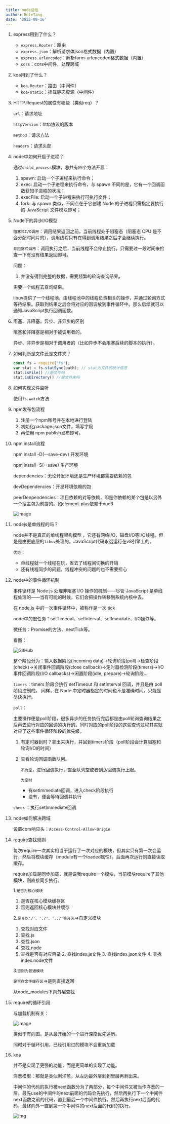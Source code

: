 ```yaml
---
title: node总结
author: RoleTang
date: '2022-08-16'
---
```




1. express用到了什么？

   - `express.Router`：路由
   - `express.json`：解析请求体json格式数据（内置）
   - `express.urlencoded`：解析form-urlencoded格式数据（内置）
   - `cors`：cors中间件，处理跨域

2. koa用到了什么？

   - `koa.Router`：路由（中间件）
   - `koa-static`：挂载静态资源（中间件）

3. HTTP.Request的属性有哪些（类似req）？

   `url`：请求地址

   `httpVersion`：http协议的版本

   `method`：请求方法

   `headers`：请求头部

4. node中如何开启子进程？

   通过`child_process`模块，总共有四个方法开启：

   1. spawn: 启动一个子进程来执行命令；
   2. exec:  启动一个子进程来执行命令，与 spawn 不同的是，它有一个回调函数获知子进程的状况；
   3. execFile: 启动一个子进程来执行可执行文件；
   4. fork: 与 spawn 类似，不同点在于它创建 Node 的子进程只需指定要执行的 JavaScript 文件模块即可；

5. Node下的异步I/O模型

   `阻塞式I/O调用`：调用结果返回之前，当前线程处于阻塞态（阻塞态 CPU 是不会分配时间片的），调用线程只有在得到调用结果之后才会继续执行。

   `非阻塞式调用`：调用执行之后，当前线程不会停止执行，只需要过一段时间来检查一下有没有结果返回即可。

   问题：

   1. 并没有得到完整的数据，需要频繁的轮询查询结果。

   需要一个线程去查询结果。

   libuv提供了一个线程池，由线程池中的线程负责相关的操作，并通过轮询方式等待结果。获取到结果之后会将对应的回调放到事件循环中。那么后续就可以通知JavaScript执行回调函数。

6. 阻塞、非阻塞，异步、非异步的区别

   阻塞和非阻塞是相对于被调用者的。

   异步、非异步是相对于调用者的（比如异步不会阻塞后续的脚本的执行）。

7. 如何判断是文件还是文件夹？

   ```js
   const fs = require('fs');
   var stat = fs.statSync(path); // stat为文件的统计信息
   stat.isFile() //是文件吗
   stat.isDirectory() //是文件夹吗
   ```

8. 如何实现文件监听

   使用`fs.watch`方法

9. npm发布包流程

   1. 注册一个npm账号并在本地进行登陆
   2. 初始化package.json文件，填写字段
   3. 再使用 npm publish发布即可。



10. npm install流程

    npm install -D(--save-dev) 开发环境

    npm  install -S(--save) 生产环境

    dependencies：无论开发环境还是生产环境都需要依赖的包

    devDependencies：开发环境依赖的包

    peerDenpendencies：项目依赖的对等依赖，即是你依赖的某个包是以另外一个宿主包为前提的。如element-plus依赖于vue3

    ![image](/node/install流程.png)

11. nodejs是单线程的吗？

    node并不是真正的单线程架构模型   ，它还有网络I/O、磁盘I/O等I/O线程。但是是由更底层的`libuv`处理的。JavaScript代码永远运行在v8引擎上的。

    `优势`：

    - 单线程就一个线程在玩，省去了线程间切换的开销
    - 还有线程同步的问题，线程冲突的问题的也不需要担心

12. node中的事件循环机制

    事件循环是 Node.js 处理非阻塞 I/O 操作的机制——尽管 JavaScript 是单线程处理的——当有可能的时候，它们会把操作转移到系统内核中去。

    在 node.js 中的一次事件循环中，被称作是一次 tick

    node中的宏任务：setTimeout、setInterval、setImmdiate、I/O操作等。

    微任务：Promise的方法、nextTick等。

    看图：

    ![GitHub](https://p1-jj.byteimg.com/tos-cn-i-t2oaga2asx/gold-user-assets/2020/3/2/1709951e658af197~tplv-t2oaga2asx-zoom-in-crop-mark:1304:0:0:0.awebp)

    整个阶段分为：输入数据阶段(incoming data)->轮询阶段(poll)->检查阶段(check)->关闭事件回调阶段(close callback)->定时器检测阶段(timers)->I/O事件回调阶段(I/O callbacks)->闲置阶段(idle, prepare)->轮询阶段...



    `timers`：timers 阶段会执行 setTimeout 和 setInterval 回调，并且是由 poll 阶段控制的。 同样，在 Node 中定时器指定的时间也不是准确时间，只能是尽快执行。

    `poll`：

    主要操作便是poll阶段，很多异步的任务执行完后都是由poll轮询查询结果之后再去进行对应的回调的执行的。同时对应的poll阶段的这些查询过程其实就对应了这些事件循环阶段的优先级。

    1. 有定时器到时？拿出来执行，并回到timers阶段（poll阶段会计算阻塞和轮询I/O的时间）

    2. 查看轮询回调函数队列。

       `不为空`，进行回调执行，直至队列空或者到达回调执行上限。

       `为空时`

       - 有setImmediate回调，进入check阶段执行
       - 没有，便会等待回调并执行

    `check` ：执行setImmediate回调

13. node如何解决跨域

    设置cors响应头：`Access-Control-Allow-Origin`

14. require查找规则

    每次require一次其实相当于运行了一次对应的模块，但其实只有第一次会运行，然后将模块缓存（module有一个loaded属性）。后面再次运行则直接读取缓存。

    require加载是同步加载，就是说我require一个模块，当前模块require了其他模块，则直接同步执行。

    1.`是否为核心模块`

    1. 是否在核心模块缓存区
    2. 否则返回核心模块并缓存

    2.`是否以'/'、'./'、'../'等开头`=>自定义模块

    1. 查找对应文件
    2. 查找.js
    3. 查找.json
    4. 查找.node
    5. 查找是否有对应目录
       2. 查找index.js文件
       3. 查找index.json文件
       4. 查找index.node文件

    3.`否则为普通模块`

    `是否在文件缓存区`=>是则直接返回

    从node_modules下向外层查找

15. require的循环引用

    与加载机制有关：

    ![image](/node/require加载.png)

    类似于有向图，是从最开始的一个进行深度优先遍历。

    同时对于循环引用，已经引用过的模块不会重新加载

16. koa

    并不是实现了更强的功能，而是更简单的实现了功能。

    洋葱模型：那就是类似剥洋葱。从左边最外层剥到里层再剥出来。

    中间件的代码的执行被next函数分为了两部分，每个中间件又被当作洋葱的一层。最先use的中间件的next前面的代码会先执行，然后再执行下一个中间件next函数之前的代码，直到最后一个中间件执行。然后再执行next后面的代码，最终向外一直到第一个中间件的next后面的代码的执行。

    ![img](https://p3-juejin.byteimg.com/tos-cn-i-k3u1fbpfcp/461dbf9917634fe1a1b578237ad78600~tplv-k3u1fbpfcp-zoom-in-crop-mark:1304:0:0:0.awebp)
